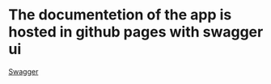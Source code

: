 # The documentetion of the app is hosted in github pages with swagger ui

[Swagger]([https://link-url-here.org](https://uclm-esi-necula.github.io/AppDistInt/)https://uclm-esi-necula.github.io/AppDistInt/)